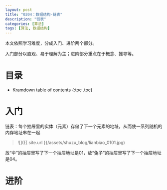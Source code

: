 ```yaml
---
layout: post
title: "0204：数据结构-链表"
description: "链表"
categories: [算法]
tags: [算法, 数据结构]
---
```


本文依照学习难度，分成入门、进阶两个部分。

入门部分以直观、易于理解为主；进阶部分重点在于概念、推导等。

# 目录

* Kramdown table of contents
{:toc .toc}

# 入门 

链表：每个抽屉里的实体（元素）存储了下一个元素的地址，从而使一系列随机的内存地址串在一起

> ![]({{ site.url }}/assets/shuzu_blog/lianbiao_0101.jpg)

放“伞”的抽屉里写了下一个抽屉地址是01，放“兔子”的抽屉里写了下一个抽屉地址是04。


# 进阶 

[^1]: 参考文献.
[1] 算法图解 Aditya Bhargava (作者) 袁国忠 (译者)